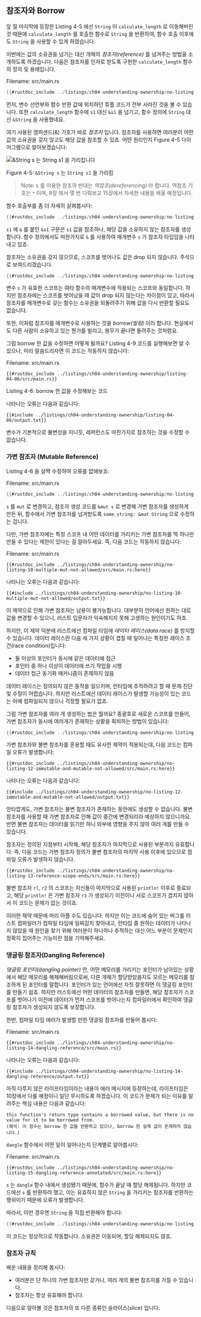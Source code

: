 ## 참조자와 Borrow

앞 절 마지막에 등장한 Listing 4-5 에선 `String` 이 `calculate_length` 로
이동해버린 것 때문에 `calculate_length` 를 호출한 함수로 `String` 을 반환하여,
함수 호출 이후에도 `String` 을 사용할 수 있게
하였습니다.

이번에는 값의 소유권을 넘기는 대신
개체의 *참조자(reference)* 를 넘겨주는 방법을 소개하도록 하겠습니다.
다음은 참조자를 인자로 받도록 구현한 `calculate_length` 함수의 정의 및 용례입니다.

<span class="filename">Filename: src/main.rs</span>

```rust
{{#rustdoc_include ../listings/ch04-understanding-ownership/no-listing-07-reference/src/main.rs:all}}
```

먼저, 변수 선언부와 함수 반환 값에 위치하던
튜플 코드가 전부 사라진 것을 볼 수 있습니다.
또한 `calculate_length` 함수에 `s1` 대신 `&s1` 을 넘기고,
함수 정의에 `String` 대신 `&String` 을 사용했네요.

여기 사용된 앰퍼샌드(&) 기호가 바로 *참조자* 입니다.
참조자를 사용하면 여러분이 어떤 값의 소유권을 갖지 않고도 해당 값을 참조할 수 있죠. 어떤 원리인지 Figure 4-5 다이어그램으로 알아보겠습니다:

<img alt="&String s 는 String s1 을 가리킵니다" src="img/trpl04-05.svg" class="center" />

<span class="caption">Figure 4-5: `&String s` 는 `String s1` 을
가리킴</span>

> Note: `&` 를 이용한 참조의 반대는
> *역참조(dereferencing)* 라 합니다.
> 역참조 기호는 `*` 이며, 8장 에서 몇 번 다뤄보고
> 15장에서 자세한 내용을 배울 예정입니다.

함수 호출부를 좀 더 자세히 살펴봅시다:

```rust
{{#rustdoc_include ../listings/ch04-understanding-ownership/no-listing-07-reference/src/main.rs:here}}
```

`s1` 에 `&` 를 붙인 `&s1` 구문은 `s1` 값을 참조하나,
해당 값을 소유하지 않는 참조자를 생성합니다.
함수 정의에서도 마찬가지로 `&` 를 사용하여 매개변수 `s` 가 참조자 타입임을 나타내고 있죠.

참조자는 소유권을 갖지 않으므로, 스코프를 벗어나도 값은 drop 되지 않습니다.
주석으로 보여드리겠습니다.

```rust
{{#rustdoc_include ../listings/ch04-understanding-ownership/no-listing-08-reference-with-annotations/src/main.rs:here}}
```

변수 `s` 가 유효한 스코프는
여타 함수의 매개변수에 적용되는 스코프와 동일합니다.
하지만 참조자에는 스코프를 벗어났을 때 값이 drop 되지 않는다는 차이점이 있고,
따라서 참조자를 매개변수로 갖는 함수는 소유권을 되돌려주기 위해
값을 다시 반환할 필요도 없습니다.

또한, 이처럼 참조자를 매개변수로 사용하는 것을 *borrow(빌림)* 이라 합니다.
현실에서도 다른 사람이 소유하고 있는 뭔가를 빌리고,
용무가 끝나면 돌려주는 것처럼요.

그럼 borrow 한 값을 수정하면 어떻게 될까요?
Listing 4-9 코드를 실행해보면 알 수 있으나, 미리 말씀드리자면 이 코드는 작동하지 않습니다:

<span class="filename">Filename: src/main.rs</span>

```rust,ignore,does_not_compile
{{#rustdoc_include ../listings/ch04-understanding-ownership/listing-04-06/src/main.rs}}
```

<span class="caption">Listing 4-6: borrow 한 값을 수정해보는 코드</span>

나타나는 오류는 다음과 같습니다:

```console
{{#include ../listings/ch04-understanding-ownership/listing-04-06/output.txt}}
```

변수가 기본적으로 불변성을 지니듯,
레퍼런스도 마찬가지로 참조하는 것을 수정할 수 없습니다.

### 가변 참조자 (Mutable Reference)

Listing 4-6 을 살짝 수정하여 오류를 없애보죠:

<span class="filename">Filename: src/main.rs</span>

```rust
{{#rustdoc_include ../listings/ch04-understanding-ownership/no-listing-09-fixes-listing-04-06/src/main.rs}}
```

`s` 를 `mut` 로 변경하고,
참조자 생성 코드를 `&mut s` 로 변경해 가변 참조자를 생성하게 만든 뒤,
함수에서 가변 참조자를 넘겨받도록 `some_string: &mut String` 으로 수정하는 겁니다.

다만, 가변 참조자에는 특정 스코프 내 어떤 데이터를 가리키는 가변 참조자를
딱 하나만 만들 수 있다는 제한이 있다는 걸 알아두세요.
즉, 다음 코드는 작동하지 않습니다:

<span class="filename">Filename: src/main.rs</span>

```rust,ignore,does_not_compile
{{#rustdoc_include ../listings/ch04-understanding-ownership/no-listing-10-multiple-mut-not-allowed/src/main.rs:here}}
```

나타나는 오류는 다음과 같습니다:

```console
{{#include ../listings/ch04-understanding-ownership/no-listing-10-multiple-mut-not-allowed/output.txt}}
```

이 제약으로 인해 가변 참조자는 남용이 불가능합니다.
대부분의 언어에선 원하는 대로 값을 변경할 수 있으니,
러스트 입문자가 익숙해지지 못해 고생하는 원인이기도 하죠.

하지만, 이 제약 덕분에 러스트에선 컴파일 타임에 *데이터 레이스(data race)* 를 방지할 수 있습니다.
데이터 레이스란 다음 세 가지 상황이 겹칠 때 일어나는
특정한 레이스 조건(race condition)입니다:

* 둘 이상의 포인터가 동시에 같은 데이터에 접근
* 포인터 중 하나 이상이 데이터에 쓰기 작업을 시행
* 데이터 접근 동기화 매커니즘이 존재하지 않음

데이터 레이스는 정의되지 않은 동작을 일으키며,
런타임에 추적하려고 할 때 문제 진단 및 수정이 어렵습니다.
하지만 러스트에선 데이터 레이스가 발생할 가능성이 있는 코드는 아예 컴파일되지 않으니 걱정할 필요가 없죠.

그럼 가변 참조자를 여러 개 생성하는 법은 뭘까요?
중괄호로 새로운 스코프를 만들어, 가변 참조자가 동시에 여러개가 존재하는 상황을 회피하는 방법이 있습니다:

```rust
{{#rustdoc_include ../listings/ch04-understanding-ownership/no-listing-11-muts-in-separate-scopes/src/main.rs:here}}
```

가변 참조자와 불변 참조자를 혼용할 때도 유사한 제약이 적용되는데,
다음 코드는 컴파일 오류가 발생합니다:

```rust,ignore,does_not_compile
{{#rustdoc_include ../listings/ch04-understanding-ownership/no-listing-12-immutable-and-mutable-not-allowed/src/main.rs:here}}
```

나타나는 오류는 다음과 같습니다:

```console
{{#include ../listings/ch04-understanding-ownership/no-listing-12-immutable-and-mutable-not-allowed/output.txt}}
```

안타깝게도, 가변 참조자는 불변 참조자가 존재하는 동안에도 생성할 수 없습니다.
불변 참조자를 사용할 때 가변 참조자로 인해
값이 중간에 변경되리라 예상하지 않으니까요.
반면 불변 참조자는 데이터를 읽기만 하니 외부에 영향을 주지 않아
여러 개를 만들 수 있습니다.

참조자는 정의된 지점부터 시작해,
해당 참조자가 마지막으로 사용된 부분까지 유효합니다.
즉, 다음 코드는 가변 참조자 정의가 불변 참조자의 마지막 사용 이후에 있으므로
컴파일 오류가 발생하지 않습니다.

```rust,edition2018
{{#rustdoc_include ../listings/ch04-understanding-ownership/no-listing-13-reference-scope-ends/src/main.rs:here}}
```

불변 참조자 `rl`, `r2` 의 스코프는 자신들이 마지막으로 사용된 `println!` 이후로 종료되고,
해당 `println!` 은 가변 참조자 `r3` 가 생성되기 이전이니
서로 스코프가 겹치지 않아서 이 코드는 문제가 없는 것이죠.

이러한 제약 때문에 머리 아플 수도 있습니다.
하지만 이는 코드에 숨어 있는 버그를 러스트 컴파일러가 컴파일 타임에 일찌감치 찾아내고,
런타임 중 원하는 데이터가 나타나지 않았을 때 원인을 찾기 위해 여러분이 하나하나 추적하는 대신
어느 부분이 문제인지 정확히 집어주는 기능이란 점을 기억해주세요.

### 댕글링 참조자(Dangling Reference)

*댕글링 포인터(dangling pointer)* 란,
어떤 메모리를 가리키는 포인터가 남아있는 상황에서 해당 메모리를 해제해버림으로써,
다른 개체가 할당받았을지도 모르는 메모리를 참조하게 된 포인터를 말합니다.
포인터가 있는 언어에선 자칫 잘못하면 이 댕글링 포인터를 만들기 쉽죠.
하지만 러스트에선 어떤 데이터의 참조자를 만들면,
해당 참조자가 스코프를 벗어나기 이전에 데이터가 먼저 스코프를 벗어나는지
컴파일러에서 확인하여 댕글링 참조자가 생성되지 않도록 보장합니다.

한번, 컴파일 타임 에러가 발생할 만한
댕글링 참조자를 만들어 봅시다:

<span class="filename">Filename: src/main.rs</span>

```rust,ignore,does_not_compile
{{#rustdoc_include ../listings/ch04-understanding-ownership/no-listing-14-dangling-reference/src/main.rs}}
```

나타나는 오류는 다음과 같습니다:

```console
{{#include ../listings/ch04-understanding-ownership/no-listing-14-dangling-reference/output.txt}}
```

아직 다루지 않은 라이프타임이라는 내용이 에러 메시지에 등장하는데,
라이프타임은 10장에서 다룰 예정이니 일단 무시하도록 하겠습니다.
이 코드가 문제가 되는 이유를 알려주는 핵심 내용은 다음과 같습니다:

```text
this function's return type contains a borrowed value, but there is no value for it to be borrowed from.
(해석: 이 함수는 borrow 한 값을 반환하고 있으나, borrow 한 실제 값이 존재하지 않습니다.)
```

`dangle` 함수에서 어떤 일이 일어나는지
단계별로 알아봅시다:

<span class="filename">Filename: src/main.rs</span>

```rust,ignore
{{#rustdoc_include ../listings/ch04-understanding-ownership/no-listing-15-dangling-reference-annotated/src/main.rs:here}}
```

`s` 는 `dangle` 함수 내에서 생성됐기 때문에,
함수가 끝날 때 할당 해제됩니다.
하지만 코드에선 `s` 를 반환하려 했고, 이는 유효하지 않은 `String` 을 가리키는
참조자를 반환하는 행위이기 때문에 오류가 발생합니다.

따라서, 이런 경우엔 `String` 을 직접 반환해야 합니다:

```rust
{{#rustdoc_include ../listings/ch04-understanding-ownership/no-listing-16-no-dangle/src/main.rs:here}}
```

이 코드는 정상적으로 작동합니다.
소유권은 이동되며, 할당 해제되지도 않죠.

### 참조자 규칙

배운 내용을 정리해 봅시다:

* 여러분은 단 하나의 가변 참조자만 갖거나,
  여러 개의 불변 참조자를 가질 수 있습니다.
* 참조자는 항상 유효해야 합니다.

다음으로 알아볼 것은 참조자의 또 다른 종류인 슬라이스(slice) 입니다.
